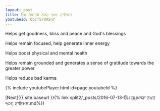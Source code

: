 ```yaml
---
layout: post
title: ਓਮ ਸੰਧਾਤਰੇ ਨਮਹ ੧੦੮ ਟਾਇਮਸ
youtubeId: QbcT57DASnY
---
```

 
 
Helps get goodness, bliss and peace and God's blessings
 
Helps remain focused, help generate inner energy 
 
Helps boost physical and mental health 
 
Helps remain grounded and generates a sense of gratitude towards the greater power 
 
Helps reduce bad karma
 
 
 
 


{% include youtubePlayer.html id=page.youtubeId %}
 
[Next]({{ site.baseurl }}{% link  split2/_posts/2016-07-13-ਓਮ ਸੁਮੁਖਾਯਾ ਨਮਹ ੧੦੮ ਟਾਇਮਸ.md%})
 
